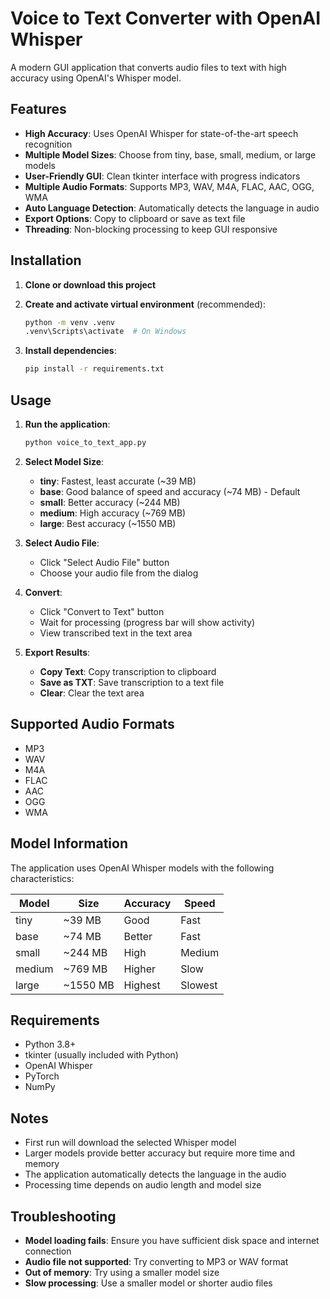 # Voice to Text Converter with OpenAI Whisper

A modern GUI application that converts audio files to text with high accuracy using OpenAI's Whisper model.

## Features

- **High Accuracy**: Uses OpenAI Whisper for state-of-the-art speech recognition
- **Multiple Model Sizes**: Choose from tiny, base, small, medium, or large models
- **User-Friendly GUI**: Clean tkinter interface with progress indicators
- **Multiple Audio Formats**: Supports MP3, WAV, M4A, FLAC, AAC, OGG, WMA
- **Auto Language Detection**: Automatically detects the language in audio
- **Export Options**: Copy to clipboard or save as text file
- **Threading**: Non-blocking processing to keep GUI responsive

## Installation

1. **Clone or download this project**

2. **Create and activate virtual environment** (recommended):
   ```bash
   python -m venv .venv
   .venv\Scripts\activate  # On Windows
   ```

3. **Install dependencies**:
   ```bash
   pip install -r requirements.txt
   ```

## Usage

1. **Run the application**:
   ```bash
   python voice_to_text_app.py
   ```

2. **Select Model Size**:
   - **tiny**: Fastest, least accurate (~39 MB)
   - **base**: Good balance of speed and accuracy (~74 MB) - Default
   - **small**: Better accuracy (~244 MB)
   - **medium**: High accuracy (~769 MB)
   - **large**: Best accuracy (~1550 MB)

3. **Select Audio File**:
   - Click "Select Audio File" button
   - Choose your audio file from the dialog

4. **Convert**:
   - Click "Convert to Text" button
   - Wait for processing (progress bar will show activity)
   - View transcribed text in the text area

5. **Export Results**:
   - **Copy Text**: Copy transcription to clipboard
   - **Save as TXT**: Save transcription to a text file
   - **Clear**: Clear the text area

## Supported Audio Formats

- MP3
- WAV
- M4A
- FLAC
- AAC
- OGG
- WMA

## Model Information

The application uses OpenAI Whisper models with the following characteristics:

| Model  | Size   | Accuracy | Speed |
|--------|--------|----------|-------|
| tiny   | ~39 MB | Good     | Fast  |
| base   | ~74 MB | Better   | Fast  |
| small  | ~244 MB| High     | Medium|
| medium | ~769 MB| Higher   | Slow  |
| large  | ~1550 MB| Highest | Slowest|

## Requirements

- Python 3.8+
- tkinter (usually included with Python)
- OpenAI Whisper
- PyTorch
- NumPy

## Notes

- First run will download the selected Whisper model
- Larger models provide better accuracy but require more time and memory
- The application automatically detects the language in the audio
- Processing time depends on audio length and model size

## Troubleshooting

- **Model loading fails**: Ensure you have sufficient disk space and internet connection
- **Audio file not supported**: Try converting to MP3 or WAV format
- **Out of memory**: Try using a smaller model size
- **Slow processing**: Use a smaller model or shorter audio files
